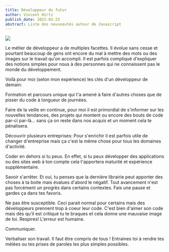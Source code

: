 ```yaml
---
title: Développeur du futur
author: Vincent Hirtz
publish_date: 2021-02-23
abstract: Liste des nouveautés autour de Javascript
---
```


<img src="https://www.datocms-assets.com/42175/1614092293-markus-winkler-4o0-xbicj6e-unsplash.jpg?fit=crop&fm=webp&h=1000&w=2000"/>

Le métier de développeur a de multiples facettes. Il évolue sans cesse et pourtant beaucoup de gens ont encore du mal à mettre des mots ou des images sur le travail qu'on accompli. Il est parfois compliqué d'expliquer des notions simples pour nous à des personnes qui ne connaissent pas le monde du développement.

Voilà pour moi (selon mon expérience) les clés d'un développeur de demain:

Formation et parcours unique qui t'a amené à faire d'autres choses que de pisser du code à longueur de journées.

Faire de la veille en continue, pour moi il est primordial de s'informer sur les nouvelles tendances, des projets qui montent ou encore des bouts de code par-ci par-là... sans ça on reste dans nos acquis et un moment cela te pénalisera.

Découvrir plusieurs entreprises: Pour s'enrichir il est parfois utile de changer d'entreprise mais ça c'est la même chose pour tous les domaines d'activité.

Coder en dehors si tu peux. En effet, si tu peux développer des applications ou des sites web à ton compte cela t'apportera maturité et expérience supplémentaire.

Savoir s'arrêter. Et oui, tu penses que la dernière librairie peut apporter des choses à ta boite mais évalues d'abord le négatif. Tout avancement n'est pas forcément un progrès dans certains contextes. Fais une pause et gardes ça dans tes favoris.

Ne pas être susceptible. Ceci parait normal pour certains mais des développeurs prennent trop à coeur leur code. C'est bien d'aimer son code mais dès qu'il est critiqué tu te braques et cela donne une mauvaise image de toi. Respires! L'erreur est humaine.

Communiquer.

Verbaliser son travail. Il faut être compris de tous ! Entraines toi à rendre tes mélées ou tes prises de paroles les plus simples possibles.